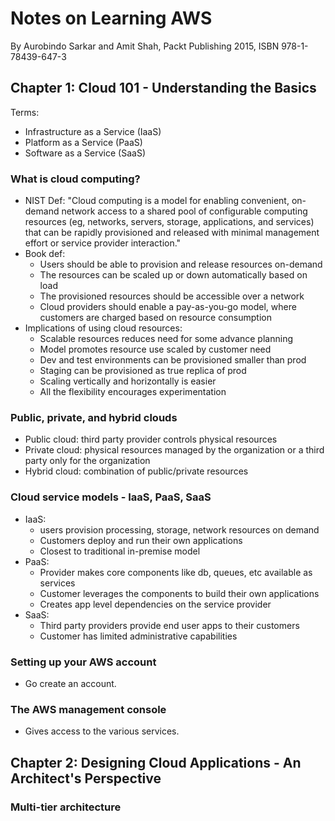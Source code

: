 # Notes on Learning AWS 

By Aurobindo Sarkar and Amit Shah, Packt Publishing 2015, ISBN 978-1-78439-647-3

## Chapter 1: Cloud 101 - Understanding the Basics

Terms:

* Infrastructure as a Service (IaaS)
* Platform as a Service (PaaS)
* Software as a Service (SaaS)

### What is cloud computing?

* NIST Def: "Cloud computing is a model for enabling convenient, on-demand network access to a shared pool of configurable computing resources (eg, networks, servers, storage, applications, and services) that can be rapidly provisioned and released with minimal management effort or service provider interaction."
* Book def:
    * Users should be able to provision and release resources on-demand
    * The resources can be scaled up or down automatically based on load
    * The provisioned resources should be accessible over a network
    * Cloud providers should enable a pay-as-you-go model, where customers are charged based on resource consumption
* Implications of using cloud resources:
    * Scalable resources reduces need for some advance planning
    * Model promotes resource use scaled by customer need
    * Dev and test environments can be provisioned smaller than prod
    * Staging can be provisioned as true replica of prod
    * Scaling vertically and horizontally is easier
    * All the flexibility encourages experimentation
    
### Public, private, and hybrid clouds

* Public cloud: third party provider controls physical resources
* Private cloud: physical resources managed by the organization or a third party only for the organization
* Hybrid cloud: combination of public/private resources

### Cloud service models - IaaS, PaaS, SaaS

* IaaS:
    * users provision processing, storage, network resources on demand
    * Customers deploy and run their own applications
    * Closest to traditional in-premise model
* PaaS:
    * Provider makes core components like db, queues, etc available as services
    * Customer leverages the components to build their own applications
    * Creates app level dependencies on the service provider
* SaaS:
    * Third party providers provide end user apps to their customers
    * Customer has limited administrative capabilities

### Setting up your AWS account

* Go create an account.

### The AWS management console

* Gives access to the various services.

## Chapter 2: Designing Cloud Applications - An Architect's Perspective

### Multi-tier architecture
